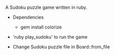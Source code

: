 A Sudoku puzzle game written in ruby.

+ Dependencies
    + gem install colorize

+ 'ruby play_sudoku' to run the game 
+ Change Sudoku puzzle file in Board::from_file
